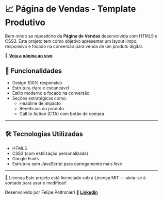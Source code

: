 # 📈 Página de Vendas - Template Produtivo

Bem-vindo ao repositório da **Página de Vendas** desenvolvida com HTML5 e CSS3. Este projeto tem como objetivo apresentar um layout limpo, responsivo e focado na conversão para venda de um produto digital.

🔗 **[Veja a página ao vivo](https://felipepolt.github.io/Pagina-de-Vendas/)**


## 🚀 Funcionalidades

- Design 100% responsivo
- Estrutura clara e escaneável
- Estilo moderno e focado na conversão
- Seções estratégicas como:
  - Headline de impacto
  - Benefícios do produto
  - Call to Action (CTA) com botão de compra

---

## 🛠️ Tecnologias Utilizadas

- HTML5
- CSS3 (com estilização personalizada)
- Google Fonts
- Estrutura sem JavaScript para carregamento mais leve

---

📄 Licença
Este projeto está licenciado sob a Licença MIT — sinta-se à vontade para usar e modificar!



Desenvolvido por Felipe Poltronieri
🔗 **[Linkedin]([https://www.linkedin.com/in/felipepoltronieri/])**

